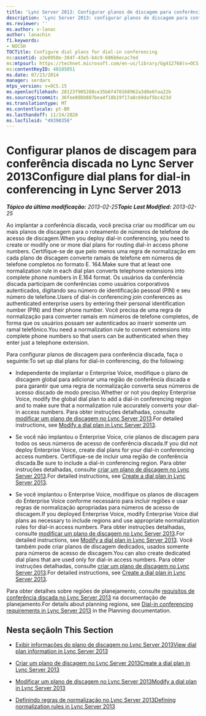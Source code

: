 ```yaml
---
title: 'Lync Server 2013: Configurar planos de discagem para conferência discada'
description: 'Lync Server 2013: configurar planos de discagem para conferência discada.'
ms.reviewer: ''
ms.author: v-lanac
author: lanachin
f1.keywords:
- NOCSH
TOCTitle: Configure dial plans for dial-in conferencing
ms:assetid: a3e0958e-384f-43e5-b4c9-686b6ecac7ed
ms:mtpsurl: https://technet.microsoft.com/en-us/library/Gg412768(v=OCS.15)
ms:contentKeyID: 48185051
ms.date: 07/23/2014
manager: serdars
mtps_version: v=OCS.15
ms.openlocfilehash: 28123f905288ce35b6f470168962a3d8e6faa22b
ms.sourcegitcommit: 36fee89bb887bea4f18b19f17a8c69daf5bc423d
ms.translationtype: MT
ms.contentlocale: pt-BR
ms.lasthandoff: 11/24/2020
ms.locfileid: "49390356"
---
```

# <a name="configure-dial-plans-for-dial-in-conferencing-in-lync-server-2013"></a><span data-ttu-id="e99a2-103">Configurar planos de discagem para conferência discada no Lync Server 2013</span><span class="sxs-lookup"><span data-stu-id="e99a2-103">Configure dial plans for dial-in conferencing in Lync Server 2013</span></span>

<div data-xmlns="http://www.w3.org/1999/xhtml">

<div class="topic" data-xmlns="http://www.w3.org/1999/xhtml" data-msxsl="urn:schemas-microsoft-com:xslt" data-cs="https://msdn.microsoft.com/">

<div data-asp="https://msdn2.microsoft.com/asp">



</div>

<div id="mainSection">

<div id="mainBody"><span data-ttu-id="e99a2-104">

<span> </span></span><span class="sxs-lookup"><span data-stu-id="e99a2-104">

<span> </span></span></span>

<span data-ttu-id="e99a2-105">_**Tópico da última modificação:** 2013-02-25_</span><span class="sxs-lookup"><span data-stu-id="e99a2-105">_**Topic Last Modified:** 2013-02-25_</span></span>

<span data-ttu-id="e99a2-106">Ao implantar a conferência discada, você precisa criar ou modificar um ou mais planos de discagem para o roteamento de números de telefone de acesso de discagem.</span><span class="sxs-lookup"><span data-stu-id="e99a2-106">When you deploy dial-in conferencing, you need to create or modify one or more dial plans for routing dial-in access phone numbers.</span></span> <span data-ttu-id="e99a2-107">Certifique-se de que pelo menos uma regra de normalização em cada plano de discagem converte ramais de telefone em números de telefone completos no formato E. 164.</span><span class="sxs-lookup"><span data-stu-id="e99a2-107">Make sure that at least one normalization rule in each dial plan converts telephone extensions into complete phone numbers in E.164 format.</span></span> <span data-ttu-id="e99a2-108">Os usuários da conferência discada participam de conferências como usuários corporativos autenticados, digitando seu número de identificação pessoal (PIN) e seu número de telefone.</span><span class="sxs-lookup"><span data-stu-id="e99a2-108">Users of dial-in conferencing join conferences as authenticated enterprise users by entering their personal identification number (PIN) and their phone number.</span></span> <span data-ttu-id="e99a2-109">Você precisa de uma regra de normalização para converter ramais em números de telefone completos, de forma que os usuários possam ser autenticados ao inserir somente um ramal telefônico.</span><span class="sxs-lookup"><span data-stu-id="e99a2-109">You need a normalization rule to convert extensions into complete phone numbers so that users can be authenticated when they enter just a telephone extension.</span></span>

<span data-ttu-id="e99a2-110">Para configurar planos de discagem para conferência discada, faça o seguinte:</span><span class="sxs-lookup"><span data-stu-id="e99a2-110">To set up dial plans for dial-in conferencing, do the following:</span></span>

  - <span data-ttu-id="e99a2-111">Independente de implantar o Enterprise Voice, modifique o plano de discagem global para adicionar uma região de conferência discada e para garantir que uma regra de normalização converta seus números de acesso discado de modo preciso.</span><span class="sxs-lookup"><span data-stu-id="e99a2-111">Whether or not you deploy Enterprise Voice, modify the global dial plan to add a dial-in conferencing region and to make sure that a normalization rule accurately converts your dial-in access numbers.</span></span> <span data-ttu-id="e99a2-112">Para obter instruções detalhadas, consulte [modificar um plano de discagem no Lync Server 2013](lync-server-2013-modify-a-dial-plan.md).</span><span class="sxs-lookup"><span data-stu-id="e99a2-112">For detailed instructions, see [Modify a dial plan in Lync Server 2013](lync-server-2013-modify-a-dial-plan.md).</span></span>

  - <span data-ttu-id="e99a2-113">Se você não implantou o Enterprise Voice, crie planos de discagem para todos os seus números de acesso de conferência discada.</span><span class="sxs-lookup"><span data-stu-id="e99a2-113">If you did not deploy Enterprise Voice, create dial plans for your dial-in conferencing access numbers.</span></span> <span data-ttu-id="e99a2-114">Certifique-se de incluir uma região de conferência discada.</span><span class="sxs-lookup"><span data-stu-id="e99a2-114">Be sure to include a dial-in conferencing region.</span></span> <span data-ttu-id="e99a2-115">Para obter instruções detalhadas, consulte [criar um plano de discagem no Lync Server 2013](lync-server-2013-create-a-dial-plan.md).</span><span class="sxs-lookup"><span data-stu-id="e99a2-115">For detailed instructions, see [Create a dial plan in Lync Server 2013](lync-server-2013-create-a-dial-plan.md).</span></span>

  - <span data-ttu-id="e99a2-116">Se você implantou o Enterprise Voice, modifique os planos de discagem do Enterprise Voice conforme necessário para incluir regiões e usar regras de normalização apropriadas para números de acesso de discagem.</span><span class="sxs-lookup"><span data-stu-id="e99a2-116">If you deployed Enterprise Voice, modify Enterprise Voice dial plans as necessary to include regions and use appropriate normalization rules for dial-in access numbers.</span></span> <span data-ttu-id="e99a2-117">Para obter instruções detalhadas, consulte [modificar um plano de discagem no Lync Server 2013](lync-server-2013-modify-a-dial-plan.md).</span><span class="sxs-lookup"><span data-stu-id="e99a2-117">For detailed instructions, see [Modify a dial plan in Lync Server 2013](lync-server-2013-modify-a-dial-plan.md).</span></span> <span data-ttu-id="e99a2-118">Você também pode criar planos de discagem dedicados, usados somente para números de acesso de discagem.</span><span class="sxs-lookup"><span data-stu-id="e99a2-118">You can also create dedicated dial plans that are used only for dial-in access numbers.</span></span> <span data-ttu-id="e99a2-119">Para obter instruções detalhadas, consulte [criar um plano de discagem no Lync Server 2013](lync-server-2013-create-a-dial-plan.md).</span><span class="sxs-lookup"><span data-stu-id="e99a2-119">For detailed instructions, see [Create a dial plan in Lync Server 2013](lync-server-2013-create-a-dial-plan.md).</span></span>

<span data-ttu-id="e99a2-120">Para obter detalhes sobre regiões de planejamento, consulte [requisitos de conferência discada no Lync Server 2013](lync-server-2013-dial-in-conferencing-requirements.md) na documentação de planejamento.</span><span class="sxs-lookup"><span data-stu-id="e99a2-120">For details about planning regions, see [Dial-in conferencing requirements in Lync Server 2013](lync-server-2013-dial-in-conferencing-requirements.md) in the Planning documentation.</span></span>

<div>

## <a name="in-this-section"></a><span data-ttu-id="e99a2-121">Nesta seção</span><span class="sxs-lookup"><span data-stu-id="e99a2-121">In This Section</span></span>

  - [<span data-ttu-id="e99a2-122">Exibir informações do plano de discagem no Lync Server 2013</span><span class="sxs-lookup"><span data-stu-id="e99a2-122">View dial plan information in Lync Server 2013</span></span>](lync-server-2013-view-dial-plan-information.md)

  - [<span data-ttu-id="e99a2-123">Criar um plano de discagem no Lync Server 2013</span><span class="sxs-lookup"><span data-stu-id="e99a2-123">Create a dial plan in Lync Server 2013</span></span>](lync-server-2013-create-a-dial-plan.md)

  - [<span data-ttu-id="e99a2-124">Modificar um plano de discagem no Lync Server 2013</span><span class="sxs-lookup"><span data-stu-id="e99a2-124">Modify a dial plan in Lync Server 2013</span></span>](lync-server-2013-modify-a-dial-plan.md)

  - [<span data-ttu-id="e99a2-125">Definindo regras de normalização no Lync Server 2013</span><span class="sxs-lookup"><span data-stu-id="e99a2-125">Defining normalization rules in Lync Server 2013</span></span>](lync-server-2013-defining-normalization-rules.md)

<span data-ttu-id="e99a2-126"></div>

</div>

<span> </span>

</div>

</div>

</span><span class="sxs-lookup"><span data-stu-id="e99a2-126"></div>

</div>

<span> </span>

</div>

</div>

</span></span></div>

